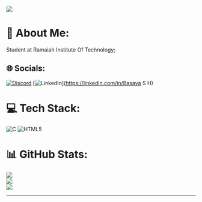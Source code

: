 [![](https://visitcount.itsvg.in/api?id=Basava05&icon=0&color=0)](https://visitcount.itsvg.in)

# 💫 About Me:
Student at Ramaiah Institute Of Technology;<br>


## 🌐 Socials:
[![Discord](https://img.shields.io/badge/Discord-%237289DA.svg?logo=discord&logoColor=white)](https://discord.gg/https://discord.gg/mGaA9RNs) [![LinkedIn](https://img.shields.io/badge/LinkedIn-%230077B5.svg?logo=linkedin&logoColor=white)](https://linkedin.com/in/Basava S H) 

# 💻 Tech Stack:
![C](https://img.shields.io/badge/c-%2300599C.svg?style=plastic&logo=c&logoColor=white) ![HTML5](https://img.shields.io/badge/html5-%23E34F26.svg?style=plastic&logo=html5&logoColor=white)
# 📊 GitHub Stats:
![](https://github-readme-stats.vercel.app/api?username=Basava05&theme=shadow_blue&hide_border=false&include_all_commits=false&count_private=false)<br/>
![](https://github-readme-streak-stats.herokuapp.com/?user=Basava05&theme=shadow_blue&hide_border=false)<br/>
![](https://github-readme-stats.vercel.app/api/top-langs/?username=Basava05&theme=shadow_blue&hide_border=false&include_all_commits=false&count_private=false&layout=compact)

---

<!-- Proudly created with GPRM ( https://gprm.itsvg.in ) -->
